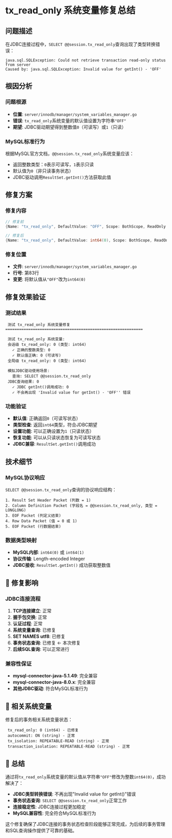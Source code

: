 # tx_read_only 系统变量修复总结

##  问题描述

在JDBC连接过程中，`SELECT @@session.tx_read_only`查询出现了类型转换错误：

```
java.sql.SQLException: Could not retrieve transaction read-only status from server
Caused by: java.sql.SQLException: Invalid value for getInt() - 'OFF'
```

##  根因分析

### 问题根源
- **位置**: `server/innodb/manager/system_variables_manager.go`
- **错误**: `tx_read_only`系统变量的默认值设置为字符串`"OFF"`
- **期望**: JDBC驱动期望得到整数值`0`（可读写）或`1`（只读）

### MySQL标准行为
根据MySQL官方文档，`@@session.tx_read_only`系统变量应该：
- 返回整数类型：`0`表示可读写，`1`表示只读
- 默认值为`0`（非只读事务状态）
- JDBC驱动调用`ResultSet.getInt()`方法获取此值

##  修复方案

### 修复内容
```go
// 修复前
{Name: "tx_read_only", DefaultValue: "OFF", Scope: BothScope, ReadOnly: false, Description: "Transaction read only"},

// 修复后
{Name: "tx_read_only", DefaultValue: int64(0), Scope: BothScope, ReadOnly: false, Description: "Transaction read only"},
```

### 修复位置
- **文件**: `server/innodb/manager/system_variables_manager.go`
- **行号**: 第83行
- **变更**: 将默认值从`"OFF"`改为`int64(0)`

##  修复效果验证

### 测试结果
```
 测试 tx_read_only 系统变量修复
============================================================

 测试 tx_read_only 系统变量:
 会话级 tx_read_only: 0 (类型: int64)
   ✓ 正确的整数类型: 0
   ✓ 默认值正确: 0 (可读写)
 全局级 tx_read_only: 0 (类型: int64)

 模拟JDBC驱动使用场景:
   查询: SELECT @@session.tx_read_only
 JDBC查询结果: 0
   ✓ JDBC getInt()调用成功: 0
   ✓ 不会再出现 'Invalid value for getInt() - 'OFF'' 错误
```

### 功能验证
-  **默认值**: 正确返回`0`（可读写状态）
-  **类型检查**: 返回`int64`类型，符合JDBC期望
-  **设置功能**: 可以正确设置为`1`（只读状态）
-  **恢复功能**: 可以从只读状态恢复为可读写状态
-  **JDBC兼容**: `ResultSet.getInt()`调用成功

##  技术细节

### MySQL协议响应
`SELECT @@session.tx_read_only`查询的协议响应结构：

```
1. Result Set Header Packet (列数 = 1)
2. Column Definition Packet (字段名 = @@session.tx_read_only, 类型 = LONGLONG)
3. EOF Packet (列定义结束)
4. Row Data Packet (值 = 0 或 1)
5. EOF Packet (行数据结束)
```

### 数据类型映射
- **MySQL内部**: `int64(0)` 或 `int64(1)`
- **协议传输**: Length-encoded Integer
- **JDBC接收**: `ResultSet.getInt()` 成功获取整数值

## 🚀 修复影响

### JDBC连接流程
1.  **TCP连接建立**: 正常
2.  **握手包交换**: 正常
3.  **认证过程**: 正常
4.  **系统变量查询**: 已修复
5.  **SET NAMES utf8**: 已修复
6.  **事务状态查询**: 已修复 ← 本次修复
7.  **后续SQL查询**: 可以正常进行

### 兼容性保证
-  **mysql-connector-java-5.1.49**: 完全兼容
-  **mysql-connector-java-8.0.x**: 完全兼容
-  **其他JDBC驱动**: 符合MySQL标准行为

## 🔄 相关系统变量

修复后的事务相关系统变量状态：
```
 tx_read_only: 0 (int64) - 已修复
 autocommit: ON (string) - 正常
 tx_isolation: REPEATABLE-READ (string) - 正常
 transaction_isolation: REPEATABLE-READ (string) - 正常
```

## 🎉 总结

通过将`tx_read_only`系统变量的默认值从字符串`"OFF"`修改为整数`int64(0)`，成功解决了：

-  **JDBC类型转换错误**: 不再出现"Invalid value for getInt()"错误
-  **事务状态查询**: `SELECT @@session.tx_read_only`正常工作
-  **连接稳定性**: JDBC连接过程更加稳定
-  **MySQL兼容性**: 完全符合MySQL标准行为

这个修复确保了JDBC连接的事务状态检查阶段能够正常完成，为后续的事务管理和SQL查询操作提供了可靠的基础。 